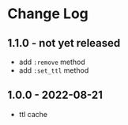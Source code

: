 # Change Log

## 1.1.0 - not yet released

- add `:remove` method
- add `:set_ttl` method

## 1.0.0 - 2022-08-21

- ttl cache
